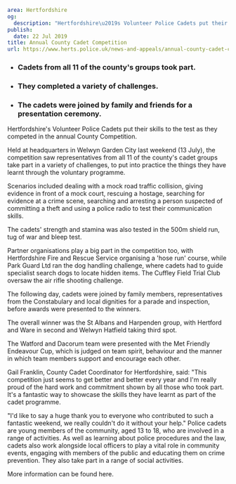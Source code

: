 ```yaml
area: Hertfordshire
og:
  description: "Hertfordshire\u2019s Volunteer Police Cadets put their skills to the test as they competed in the annual County Competition."
publish:
  date: 22 Jul 2019
title: Annual County Cadet Competition
url: https://www.herts.police.uk/news-and-appeals/annual-county-cadet-competition-0511b
```

* ### Cadets from all 11 of the county's groups took part.

 * ### They completed a variety of challenges.

 * ### The cadets were joined by family and friends for a presentation ceremony.

Hertfordshire's Volunteer Police Cadets put their skills to the test as they competed in the annual County Competition.

Held at headquarters in Welwyn Garden City last weekend (13 July), the competition saw representatives from all 11 of the county's cadet groups take part in a variety of challenges, to put into practice the things they have learnt through the voluntary programme.

Scenarios included dealing with a mock road traffic collision, giving evidence in front of a mock court, rescuing a hostage, searching for evidence at a crime scene, searching and arresting a person suspected of committing a theft and using a police radio to test their communication skills.

The cadets' strength and stamina was also tested in the 500m shield run, tug of war and bleep test.

Partner organisations play a big part in the competition too, with Hertfordshire Fire and Rescue Service organising a 'hose run' course, while Park Guard Ltd ran the dog handling challenge, where cadets had to guide specialist search dogs to locate hidden items. The Cuffley Field Trial Club oversaw the air rifle shooting challenge.

The following day, cadets were joined by family members, representatives from the Constabulary and local dignities for a parade and inspection, before awards were presented to the winners.

The overall winner was the St Albans and Harpenden group, with Hertford and Ware in second and Welwyn Hatfield taking third spot.

The Watford and Dacorum team were presented with the Met Friendly Endeavour Cup, which is judged on team spirit, behaviour and the manner in which team members support and encourage each other.

Gail Franklin, County Cadet Coordinator for Hertfordshire, said: "This competition just seems to get better and better every year and I'm really proud of the hard work and commitment shown by all those who took part. It's a fantastic way to showcase the skills they have learnt as part of the cadet programme.

"I'd like to say a huge thank you to everyone who contributed to such a fantastic weekend, we really couldn't do it without your help."
Police cadets are young members of the community, aged 13 to 18, who are involved in a range of activities. As well as learning about police procedures and the law, cadets also work alongside local officers to play a vital role in community events, engaging with members of the public and educating them on crime prevention. They also take part in a range of social activities.

More information can be found here.
